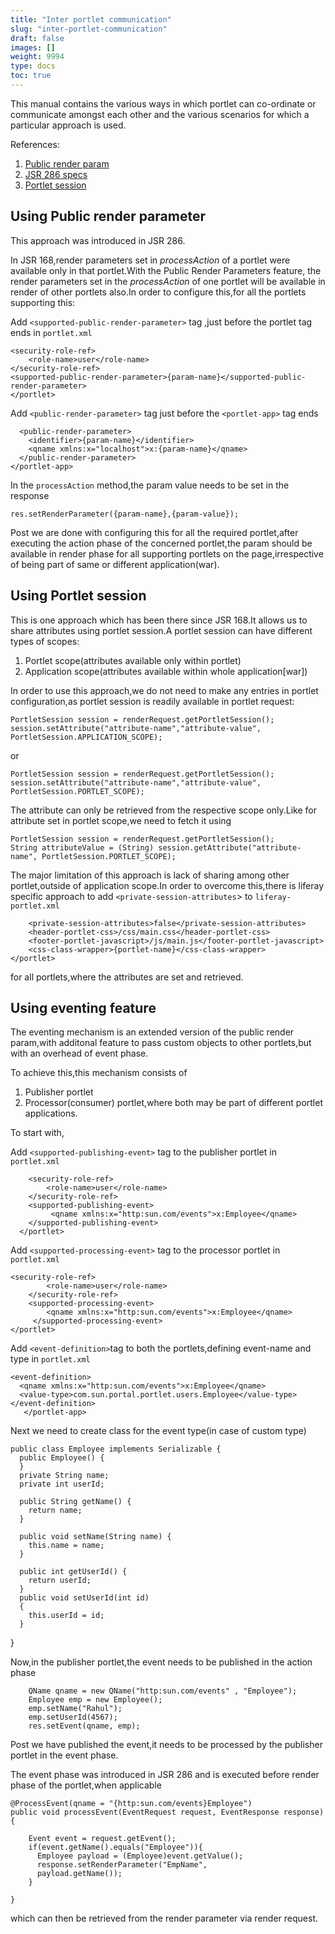 ```yaml
---
title: "Inter portlet communication"
slug: "inter-portlet-communication"
draft: false
images: []
weight: 9994
type: docs
toc: true
---
```


This manual contains the various ways in which portlet can co-ordinate or communicate amongst each other and the various scenarios for which a particular approach is used.

References:

 1. [Public render param][1]
 2. [JSR 286 specs][2]
 3. [Portlet session][3]


  [1]: https://blogs.oracle.com/deepakg/entry/jsr286_public_render_parameter_feature
  [2]: https://www.google.co.in/url?sa=t&rct=j&q=&esrc=s&source=web&cd=1&cad=rja&uact=8&ved=0ahUKEwiMjJudz4nRAhUE7hoKHVN1C9oQFggcMAA&url=https%3A%2F%2Fwiki.jasig.org%2Fdownload%2Fattachments%2F25002428%2Fportlet-2-spec.pdf&usg=AFQjCNEDhqnvuPOfFdRgn8KV1fq_RRyjvQ
  [3]: http://proliferay.com/liferay-portlet-session-attribute/

## Using Public render parameter
This approach was introduced in JSR 286.

In JSR 168,render parameters set in *processAction* of a portlet were available only in that portlet.With the Public Render Parameters feature, the render parameters set in the *processAction* of one portlet will be available in render of other portlets also.In order to configure this,for all the portlets supporting this:

Add `<supported-public-render-parameter>` tag ,just before the portlet tag ends in `portlet.xml`
    

    <security-role-ref>
        <role-name>user</role-name>
    </security-role-ref>
    <supported-public-render-parameter>{param-name}</supported-public-render-parameter>
    </portlet>

 Add `<public-render-parameter>` tag just before the `<portlet-app>` tag ends

      <public-render-parameter>
        <identifier>{param-name}</identifier>
        <qname xmlns:x="localhost">x:{param-name}</qname>
      </public-render-parameter>
    </portlet-app>

In the `processAction` method,the param value needs to be set in the response

    res.setRenderParameter({param-name},{param-value});

Post we are done with configuring this for all the required portlet,after executing the action phase of the concerned portlet,the param should be available in render phase for all supporting portlets on the page,irrespective of being part of same or different application(war).

## Using Portlet session
This is one approach which has been there since JSR 168.It allows us to share attributes using portlet session.A portlet session can have different types of scopes:

 1. Portlet scope(attributes available only within portlet)
 2. Application scope(attributes available within whole application[war])


In order to use this approach,we do not need to make any entries in portlet configuration,as portlet session is readily available in portlet request:

    PortletSession session = renderRequest.getPortletSession();
    session.setAttribute("attribute-name","attribute-value", PortletSession.APPLICATION_SCOPE);

or

    PortletSession session = renderRequest.getPortletSession();
    session.setAttribute("attribute-name","attribute-value", PortletSession.PORTLET_SCOPE);

The attribute can only be retrieved from the respective scope only.Like for attribute set in portlet scope,we need to fetch it using

    PortletSession session = renderRequest.getPortletSession();
    String attributeValue = (String) session.getAttribute("attribute-name", PortletSession.PORTLET_SCOPE);

The major limitation of this approach is lack of sharing among other portlet,outside of application scope.In order to overcome this,there is liferay specific approach to add `<private-session-attributes`> to `liferay-portlet.xml`

        <private-session-attributes>false</private-session-attributes>
        <header-portlet-css>/css/main.css</header-portlet-css>
        <footer-portlet-javascript>/js/main.js</footer-portlet-javascript>
        <css-class-wrapper>{portlet-name}</css-class-wrapper>
    </portlet>

for all portlets,where the attributes are set and retrieved.



## Using eventing feature
The eventing mechanism is an extended version of the public render param,with additonal feature to pass custom objects to other portlets,but with an overhead of event phase.

To achieve this,this mechanism consists of

 1. Publisher portlet
 2. Processor(consumer) portlet,where both may be part of different portlet applications.

To start with,

Add `<supported-publishing-event>` tag to the publisher portlet in `portlet.xml`


        <security-role-ref>
            <role-name>user</role-name>
        </security-role-ref>
        <supported-publishing-event>
             <qname xmlns:x="http:sun.com/events">x:Employee</qname>
        </supported-publishing-event>
      </portlet>
Add `<supported-processing-event>` tag to the processor portlet in `portlet.xml`


    <security-role-ref>
            <role-name>user</role-name>
        </security-role-ref>
        <supported-processing-event>
            <qname xmlns:x="http:sun.com/events">x:Employee</qname>
         </supported-processing-event>
    </portlet>
Add `<event-definition>`tag to both the portlets,defining event-name and type in `portlet.xml`

    <event-definition>   
      <qname xmlns:x="http:sun.com/events">x:Employee</qname>
      <value-type>com.sun.portal.portlet.users.Employee</value-type>
    </event-definition>
       </portlet-app>

Next we need to create class for the event type(in case of custom type)

    public class Employee implements Serializable {
      public Employee() {
      }
      private String name;
      private int userId; 

      public String getName() {
        return name;
      }

      public void setName(String name) {
        this.name = name;
      }

      public int getUserId() {
        return userId;
      }
      public void setUserId(int id)
      {
        this.userId = id;
      }
  }

Now,in the publisher portlet,the event needs to be published in the action phase

        QName qname = new QName("http:sun.com/events" , "Employee");
        Employee emp = new Employee();
        emp.setName("Rahul");
        emp.setUserId(4567);
        res.setEvent(qname, emp);

Post we have published the event,it needs to be processed by the publisher portlet in the event phase.

The event phase was introduced in JSR 286 and is executed before render phase of the portlet,when applicable

    @ProcessEvent(qname = "{http:sun.com/events}Employee")
    public void processEvent(EventRequest request, EventResponse response) {

        Event event = request.getEvent();
        if(event.getName().equals("Employee")){
          Employee payload = (Employee)event.getValue();
          response.setRenderParameter("EmpName",
          payload.getName());
        }

    }

which can then be retrieved from the render parameter via render request.

